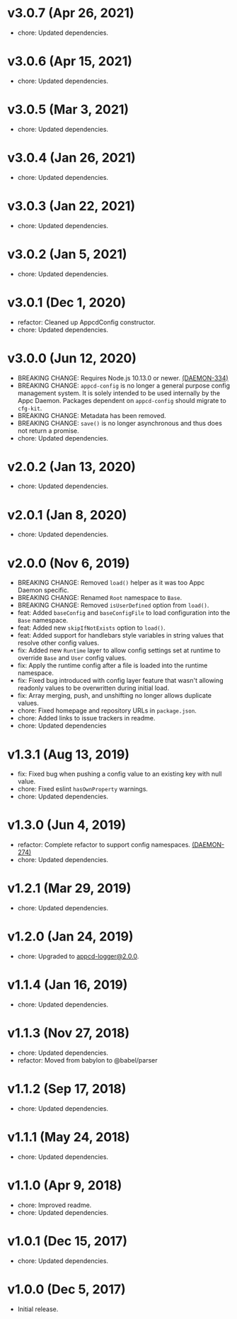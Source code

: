 # v3.0.7 (Apr 26, 2021)

 * chore: Updated dependencies.

# v3.0.6 (Apr 15, 2021)

 * chore: Updated dependencies.

# v3.0.5 (Mar 3, 2021)

 * chore: Updated dependencies.

# v3.0.4 (Jan 26, 2021)

 * chore: Updated dependencies.

# v3.0.3 (Jan 22, 2021)

 * chore: Updated dependencies.

# v3.0.2 (Jan 5, 2021)

 * chore: Updated dependencies.

# v3.0.1 (Dec 1, 2020)

 * refactor: Cleaned up AppcdConfig constructor.
 * chore: Updated dependencies.

# v3.0.0 (Jun 12, 2020)

 * BREAKING CHANGE: Requires Node.js 10.13.0 or newer.
   [(DAEMON-334)](https://jira.appcelerator.org/browse/DAEMON-334)
 * BREAKING CHANGE: `appcd-config` is no longer a general purpose config management system. It is
   solely intended to be used internally by the Appc Daemon. Packages dependent on `appcd-config`
   should migrate to `cfg-kit`.
 * BREAKING CHANGE: Metadata has been removed.
 * BREAKING CHANGE: `save()` is no longer asynchronous and thus does not return a promise.
 * chore: Updated dependencies.

# v2.0.2 (Jan 13, 2020)

 * chore: Updated dependencies.

# v2.0.1 (Jan 8, 2020)

 * chore: Updated dependencies.

# v2.0.0 (Nov 6, 2019)

 * BREAKING CHANGE: Removed `load()` helper as it was too Appc Daemon specific.
 * BREAKING CHANGE: Renamed `Root` namespace to `Base`.
 * BREAKING CHANGE: Removed `isUserDefined` option from `load()`.
 * feat: Added `baseConfig` and `baseConfigFile` to load configuration into the `Base` namespace.
 * feat: Added new `skipIfNotExists` option to `load()`.
 * feat: Added support for handlebars style variables in string values that resolve other config
   values.
 * fix: Added new `Runtime` layer to allow config settings set at runtime to override `Base` and
   `User` config values.
 * fix: Apply the runtime config after a file is loaded into the runtime namespace.
 * fix: Fixed bug introduced with config layer feature that wasn't allowing readonly values to be
   overwritten during initial load.
 * fix: Array merging, push, and unshifting no longer allows duplicate values.
 * chore: Fixed homepage and repository URLs in `package.json`.
 * chore: Added links to issue trackers in readme.
 * chore: Updated dependencies

# v1.3.1 (Aug 13, 2019)

 * fix: Fixed bug when pushing a config value to an existing key with null value.
 * chore: Fixed eslint `hasOwnProperty` warnings.
 * chore: Updated dependencies.

# v1.3.0 (Jun 4, 2019)

 * refactor: Complete refactor to support config namespaces.
   [(DAEMON-274)](https://jira.appcelerator.org/browse/DAEMON-274)
 * chore: Updated dependencies.

# v1.2.1 (Mar 29, 2019)

 * chore: Updated dependencies.

# v1.2.0 (Jan 24, 2019)

 * chore: Upgraded to appcd-logger@2.0.0.

# v1.1.4 (Jan 16, 2019)

 * chore: Updated dependencies.

# v1.1.3 (Nov 27, 2018)

 * chore: Updated dependencies.
 * refactor: Moved from babylon to @babel/parser

# v1.1.2 (Sep 17, 2018)

 * chore: Updated dependencies.

# v1.1.1 (May 24, 2018)

 * chore: Updated dependencies.

# v1.1.0 (Apr 9, 2018)

 * chore: Improved readme.
 * chore: Updated dependencies.

# v1.0.1 (Dec 15, 2017)

 * chore: Updated dependencies.

# v1.0.0 (Dec 5, 2017)

 - Initial release.
